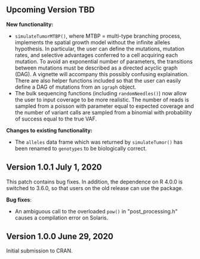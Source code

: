 ## Upcoming Version TBD 

**New functionality:**

  * `simulateTumorMTBP()`, where MTBP = multi-type branching process, implements the spatial growth model without the infinite alleles hypothesis. In 
  particular, the user can define the mutations, mutation rates, and selective advantages conferred to a cell acquiring each mutation. To avoid an exponential
  number of parameters, the transitions between mutations must be described as a directed acyclic graph (DAG). A vignette will accompany this possibly confusing 
  explaination. There are also helper functions included so that the user can easily define a DAG of mutations from an `igraph` object. 
  * The bulk sequencing functions (including `randomNeedles()`) now allow the user to input coverage to be more realistic. The number of reads is sampled from a 
  poisson with parameter equal to expected coverage and the number of variant calls are sampled from a binomial with probability of success equal to the true VAF. 

**Changes to existing functionality:**

  * The `alleles` data frame which was returned by `simulateTumor()` has been renamed to `genotypes` to be biologically correct. 

## Version 1.0.1 July 1, 2020 

This patch contains bug fixes. In addition, the dependence on R 4.0.0 is switched to 3.6.0, so that users on the old release can use the package.

**Bug fixes**:

  * An ambiguous call to the overloaded `pow()` in "post_processing.h" causes a compilation error on Solaris. 

## Version 1.0.0 June 29, 2020

Initial submission to CRAN. 
